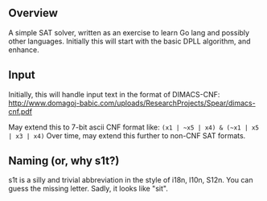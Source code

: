 Overview
--------

A simple SAT solver, written as an exercise to learn Go lang and possibly other languages. Initially this will start with the basic DPLL algorithm,
and enhance.

Input
-----

Initially, this will handle input text in the format of DIMACS-CNF:
http://www.domagoj-babic.com/uploads/ResearchProjects/Spear/dimacs-cnf.pdf

May extend this to 7-bit ascii CNF format like:
`(x1 | ~x5 | x4) & (~x1 | x5 | x3 | x4)`
Over time, may extend this further to non-CNF SAT formats.

Naming (or, why s1t?)
---------------------

s1t is a silly and trivial abbreviation in the style of i18n, l10n, S12n.
You can guess the missing letter. Sadly, it looks like "sit".
